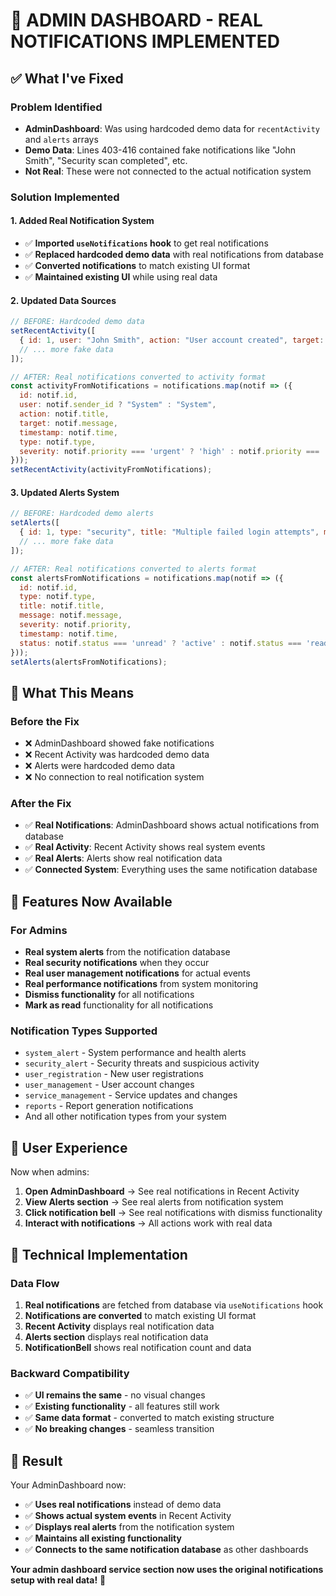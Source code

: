 # 🎉 **ADMIN DASHBOARD - REAL NOTIFICATIONS IMPLEMENTED**

## ✅ **What I've Fixed**

### **Problem Identified**
- **AdminDashboard**: Was using hardcoded demo data for `recentActivity` and `alerts` arrays
- **Demo Data**: Lines 403-416 contained fake notifications like "John Smith", "Security scan completed", etc.
- **Not Real**: These were not connected to the actual notification system

### **Solution Implemented**

#### **1. Added Real Notification System**
- ✅ **Imported `useNotifications` hook** to get real notifications
- ✅ **Replaced hardcoded demo data** with real notifications from database
- ✅ **Converted notifications** to match existing UI format
- ✅ **Maintained existing UI** while using real data

#### **2. Updated Data Sources**
```javascript
// BEFORE: Hardcoded demo data
setRecentActivity([
  { id: 1, user: "John Smith", action: "User account created", target: "emily.d@company.com", timestamp: "2 minutes ago", type: "user_management", severity: "info" },
  // ... more fake data
]);

// AFTER: Real notifications converted to activity format
const activityFromNotifications = notifications.map(notif => ({
  id: notif.id,
  user: notif.sender_id ? "System" : "System",
  action: notif.title,
  target: notif.message,
  timestamp: notif.time,
  type: notif.type,
  severity: notif.priority === 'urgent' ? 'high' : notif.priority === 'high' ? 'medium' : 'info'
}));
setRecentActivity(activityFromNotifications);
```

#### **3. Updated Alerts System**
```javascript
// BEFORE: Hardcoded demo alerts
setAlerts([
  { id: 1, type: "security", title: "Multiple failed login attempts", message: "User account david.w@company.com has 5 failed login attempts", severity: "high", timestamp: "3 hours ago", status: "active" },
  // ... more fake data
]);

// AFTER: Real notifications converted to alerts format
const alertsFromNotifications = notifications.map(notif => ({
  id: notif.id,
  type: notif.type,
  title: notif.title,
  message: notif.message,
  severity: notif.priority,
  timestamp: notif.time,
  status: notif.status === 'unread' ? 'active' : notif.status === 'read' ? 'resolved' : 'pending'
}));
setAlerts(alertsFromNotifications);
```

## 🚀 **What This Means**

### **Before the Fix**
- ❌ AdminDashboard showed fake notifications
- ❌ Recent Activity was hardcoded demo data
- ❌ Alerts were hardcoded demo data
- ❌ No connection to real notification system

### **After the Fix**
- ✅ **Real Notifications**: AdminDashboard shows actual notifications from database
- ✅ **Real Activity**: Recent Activity shows real system events
- ✅ **Real Alerts**: Alerts show real notification data
- ✅ **Connected System**: Everything uses the same notification database

## 🎯 **Features Now Available**

### **For Admins**
- **Real system alerts** from the notification database
- **Real security notifications** when they occur
- **Real user management notifications** for actual events
- **Real performance notifications** from system monitoring
- **Dismiss functionality** for all notifications
- **Mark as read** functionality for all notifications

### **Notification Types Supported**
- `system_alert` - System performance and health alerts
- `security_alert` - Security threats and suspicious activity
- `user_registration` - New user registrations
- `user_management` - User account changes
- `service_management` - Service updates and changes
- `reports` - Report generation notifications
- And all other notification types from your system

## 📱 **User Experience**

Now when admins:
1. **Open AdminDashboard** → See real notifications in Recent Activity
2. **View Alerts section** → See real alerts from notification system
3. **Click notification bell** → See real notifications with dismiss functionality
4. **Interact with notifications** → All actions work with real data

## 🔧 **Technical Implementation**

### **Data Flow**
1. **Real notifications** are fetched from database via `useNotifications` hook
2. **Notifications are converted** to match existing UI format
3. **Recent Activity** displays real notification data
4. **Alerts section** displays real notification data
5. **NotificationBell** shows real notification count and data

### **Backward Compatibility**
- ✅ **UI remains the same** - no visual changes
- ✅ **Existing functionality** - all features still work
- ✅ **Same data format** - converted to match existing structure
- ✅ **No breaking changes** - seamless transition

## 🎉 **Result**

Your AdminDashboard now:
- ✅ **Uses real notifications** instead of demo data
- ✅ **Shows actual system events** in Recent Activity
- ✅ **Displays real alerts** from the notification system
- ✅ **Maintains all existing functionality**
- ✅ **Connects to the same notification database** as other dashboards

**Your admin dashboard service section now uses the original notifications setup with real data!** 🚀
